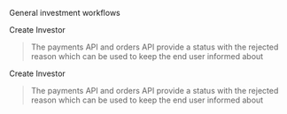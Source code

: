 General investment workflows

Create Investor
> The payments API and orders API provide a status with the rejected reason which can be used to keep the end user informed about 

Create Investor
> The payments API and orders API provide a status with the rejected reason which can be used to keep the end user informed about 